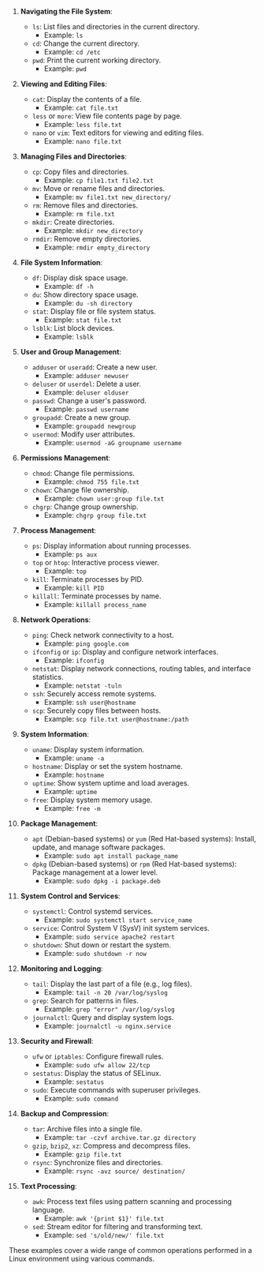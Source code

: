 

1. **Navigating the File System**:
   - `ls`: List files and directories in the current directory.
     - Example: `ls`
   - `cd`: Change the current directory.
     - Example: `cd /etc`
   - `pwd`: Print the current working directory.
     - Example: `pwd`

2. **Viewing and Editing Files**:
   - `cat`: Display the contents of a file.
     - Example: `cat file.txt`
   - `less` or `more`: View file contents page by page.
     - Example: `less file.txt`
   - `nano` or `vim`: Text editors for viewing and editing files.
     - Example: `nano file.txt`

3. **Managing Files and Directories**:
   - `cp`: Copy files and directories.
     - Example: `cp file1.txt file2.txt`
   - `mv`: Move or rename files and directories.
     - Example: `mv file1.txt new_directory/`
   - `rm`: Remove files and directories.
     - Example: `rm file.txt`
   - `mkdir`: Create directories.
     - Example: `mkdir new_directory`
   - `rmdir`: Remove empty directories.
     - Example: `rmdir empty_directory`

4. **File System Information**:
   - `df`: Display disk space usage.
     - Example: `df -h`
   - `du`: Show directory space usage.
     - Example: `du -sh directory`
   - `stat`: Display file or file system status.
     - Example: `stat file.txt`
   - `lsblk`: List block devices.
     - Example: `lsblk`

5. **User and Group Management**:
   - `adduser` or `useradd`: Create a new user.
     - Example: `adduser newuser`
   - `deluser` or `userdel`: Delete a user.
     - Example: `deluser olduser`
   - `passwd`: Change a user's password.
     - Example: `passwd username`
   - `groupadd`: Create a new group.
     - Example: `groupadd newgroup`
   - `usermod`: Modify user attributes.
     - Example: `usermod -aG groupname username`

6. **Permissions Management**:
   - `chmod`: Change file permissions.
     - Example: `chmod 755 file.txt`
   - `chown`: Change file ownership.
     - Example: `chown user:group file.txt`
   - `chgrp`: Change group ownership.
     - Example: `chgrp group file.txt`

7. **Process Management**:
   - `ps`: Display information about running processes.
     - Example: `ps aux`
   - `top` or `htop`: Interactive process viewer.
     - Example: `top`
   - `kill`: Terminate processes by PID.
     - Example: `kill PID`
   - `killall`: Terminate processes by name.
     - Example: `killall process_name`

8. **Network Operations**:
   - `ping`: Check network connectivity to a host.
     - Example: `ping google.com`
   - `ifconfig` or `ip`: Display and configure network interfaces.
     - Example: `ifconfig`
   - `netstat`: Display network connections, routing tables, and interface statistics.
     - Example: `netstat -tuln`
   - `ssh`: Securely access remote systems.
     - Example: `ssh user@hostname`
   - `scp`: Securely copy files between hosts.
     - Example: `scp file.txt user@hostname:/path`

9. **System Information**:
   - `uname`: Display system information.
     - Example: `uname -a`
   - `hostname`: Display or set the system hostname.
     - Example: `hostname`
   - `uptime`: Show system uptime and load averages.
     - Example: `uptime`
   - `free`: Display system memory usage.
     - Example: `free -m`

10. **Package Management**:
    - `apt` (Debian-based systems) or `yum` (Red Hat-based systems): Install, update, and manage software packages.
      - Example: `sudo apt install package_name`
    - `dpkg` (Debian-based systems) or `rpm` (Red Hat-based systems): Package management at a lower level.
      - Example: `sudo dpkg -i package.deb`

11. **System Control and Services**:
    - `systemctl`: Control systemd services.
      - Example: `sudo systemctl start service_name`
    - `service`: Control System V (SysV) init system services.
      - Example: `sudo service apache2 restart`
    - `shutdown`: Shut down or restart the system.
      - Example: `sudo shutdown -r now`

12. **Monitoring and Logging**:
    - `tail`: Display the last part of a file (e.g., log files).
      - Example: `tail -n 20 /var/log/syslog`
    - `grep`: Search for patterns in files.
      - Example: `grep "error" /var/log/syslog`
    - `journalctl`: Query and display system logs.
      - Example: `journalctl -u nginx.service`

13. **Security and Firewall**:
    - `ufw` or `iptables`: Configure firewall rules.
      - Example: `sudo ufw allow 22/tcp`
    - `sestatus`: Display the status of SELinux.
      - Example: `sestatus`
    - `sudo`: Execute commands with superuser privileges.
      - Example: `sudo command`

14. **Backup and Compression**:
    - `tar`: Archive files into a single file.
      - Example: `tar -czvf archive.tar.gz directory`
    - `gzip`, `bzip2`, `xz`: Compress and decompress files.
      - Example: `gzip file.txt`
    - `rsync`: Synchronize files and directories.
      - Example: `rsync -avz source/ destination/`

15. **Text Processing**:
    - `awk`: Process text files using pattern scanning and processing language.
      - Example: `awk '{print $1}' file.txt`
    - `sed`: Stream editor for filtering and transforming text.
      - Example: `sed 's/old/new/' file.txt`

These examples cover a wide range of common operations performed in a Linux environment using various commands.
